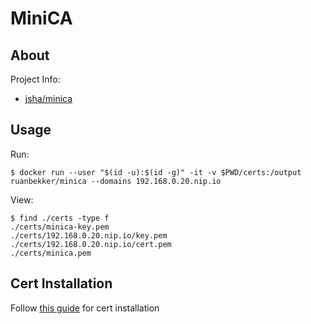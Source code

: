# MiniCA

## About

Project Info:
- [jsha/minica](https://github.com/jsha/minica)

## Usage

Run:

```
$ docker run --user "$(id -u):$(id -g)" -it -v $PWD/certs:/output ruanbekker/minica --domains 192.168.0.20.nip.io
```

View:

```
$ find ./certs -type f
./certs/minica-key.pem
./certs/192.168.0.20.nip.io/key.pem
./certs/192.168.0.20.nip.io/cert.pem
./certs/minica.pem
```

## Cert Installation

Follow [this guide](https://gist.github.com/mwidmann/115c2a7059dcce300b61f625d887e5dc) for cert installation
